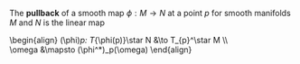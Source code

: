 The **pullback** of a smooth map $\phi: M \to N$ at a point $p$ for smooth manifolds $M$ and $N$ is the linear map

\begin{align}
(\phi)_p: T_{\phi(p)}\star N &\to T_{p}^\star M \\\\\
\omega &\mapsto (\phi^*)_p(\omega)
\end{align}